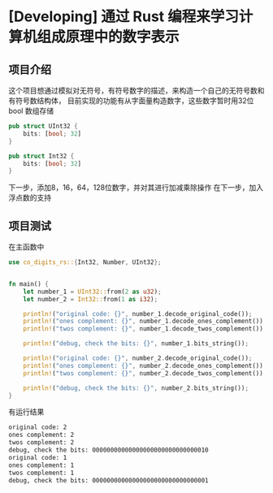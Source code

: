# [Developing] 通过 Rust 编程来学习计算机组成原理中的数字表示

## 项目介绍

这个项目想通过模拟对无符号，有符号数字的描述，来构造一个自己的无符号数和有符号数结构体，
目前实现的功能有从字面量构造数字，这些数字暂时用32位 bool 数组存储

```rust
pub struct UInt32 {
    bits: [bool; 32]
}

pub struct Int32 {
    bits: [bool; 32]
}
```

下一步，添加8，16，64，128位数字，并对其进行加减乘除操作
在下一步，加入浮点数的支持

## 项目测试

在主函数中

```rust
use co_digits_rs::{Int32, Number, UInt32};


fn main() {
    let number_1 = UInt32::from(2 as u32);
    let number_2 = Int32::from(1 as i32);

    println!("original code: {}", number_1.decode_original_code());
    println!("ones complement: {}", number_1.decode_ones_complement());
    println!("twos complement: {}", number_1.decode_twos_complement());

    println!("debug, check the bits: {}", number_1.bits_string());

    println!("original code: {}", number_2.decode_original_code());
    println!("ones complement: {}", number_2.decode_ones_complement());
    println!("twos complement: {}", number_2.decode_twos_complement());

    println!("debug, check the bits: {}", number_2.bits_string());
}
```

有运行结果

```bash
original code: 2
ones complement: 2
twos complement: 2
debug, check the bits: 00000000000000000000000000000010
original code: 1
ones complement: 1
twos complement: 1
debug, check the bits: 00000000000000000000000000000001
```
